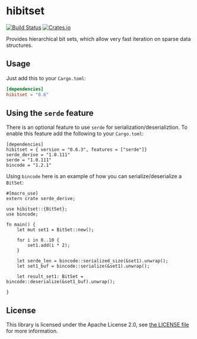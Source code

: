 # hibitset

[![Build Status](https://travis-ci.org/slide-rs/hibitset.svg)](https://travis-ci.org/slide-rs/hibitset)
[![Crates.io](https://img.shields.io/crates/v/hibitset.svg?maxAge=2592000)](https://crates.io/crates/hibitset)

Provides hierarchical bit sets, which allow very fast iteration on
sparse data structures.

## Usage

Just add this to your `Cargo.toml`:

```toml
[dependencies]
hibitset = "0.6"
```

## Using the `serde` feature

There is an optional feature to use `serde` for serialization/deserializtion. To enable this feature add the following to your `Cargo.toml`:

```
[dependencies]
hibitset = { version = "0.6.3", features = ["serde"]}
serde_derive = "1.0.111"
serde = "1.0.111"
bincode = "1.2.1"
```

Using `bincode` here is an example of how you can serialize/deserialize a `BitSet`:

```
#[macro_use]
extern crate serde_derive;

use hibitset::{BitSet};
use bincode;

fn main() {
    let mut set1 = BitSet::new();

    for i in 0..10 {
        set1.add(i * 2);
    }

    let serde_len = bincode::serialized_size(&set1).unwrap();
    let set1_buf = bincode::serialize(&set1).unwrap();

    let result_set1: BitSet = bincode::deserialize(&set1_buf).unwrap();

}
```

## License

This library is licensed under the Apache License 2.0,
see [the LICENSE file][li] for more information.

[li]: LICENSE
